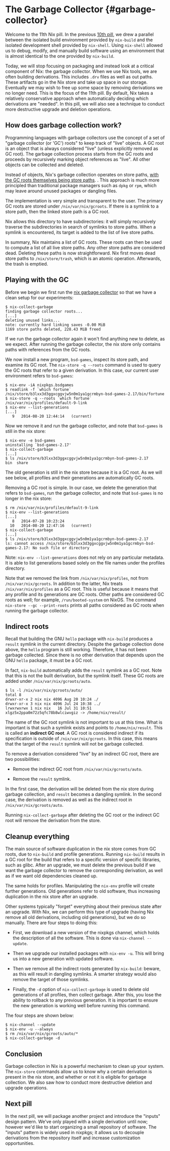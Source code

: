 # The Garbage Collector {#garbage-collector}

Welcome to the 11th Nix pill. In the previous [10th pill](10-developing-with-nix-shell.md), we drew a parallel between the isolated build environment provided by `nix-build` and the isolated development shell provided by `nix-shell`. Using `nix-shell` allowed us to debug, modify, and manually build software using an environment that is almost identical to the one provided by `nix-build`.

Today, we will stop focusing on packaging and instead look at a critical component of Nix: the garbage collector. When we use Nix tools, we are often building derivations. This includes `.drv` files as well as out paths. These artifacts go in the Nix store and take up space in our storage. Eventually we may wish to free up some space by removing derivations we no longer need. This is the focus of the 11th pill. By default, Nix takes a relatively conservative approach when automatically deciding which derivations are \"needed\". In this pill, we will also see a technique to conduct more destructive upgrade and deletion operations.

## How does garbage collection work?

Programming languages with garbage collectors use the concept of a set of \"garbage collector (or \'GC\') roots\" to keep track of \"live\" objects. A GC root is an object that is always considered \"live\" (unless explicitly removed as GC root). The garbage collection process starts from the GC roots and proceeds by recursively marking object references as \"live\". All other objects can be collected and deleted.

Instead of objects, Nix\'s garbage collection operates on store paths, [with the GC roots themselves being store paths](https://nixos.org/manual/nix/stable/package-management/garbage-collector-roots.html). . This approach is much more principled than traditional package managers such as `dpkg` or `rpm`, which may leave around unused packages or dangling files.

The implementation is very simple and transparent to the user. The primary GC roots are stored under `/nix/var/nix/gcroots`. If there is a symlink to a store path, then the linked store path is a GC root.

Nix allows this directory to have subdirectories: it will simply recursively traverse the subdirectories in search of symlinks to store paths. When a symlink is encountered, its target is added to the list of live store paths.

In summary, Nix maintains a list of GC roots. These roots can then be used to compute a list of all live store paths. Any other store paths are considered dead. Deleting these paths is now straightforward. Nix first moves dead store paths to `/nix/store/trash`, which is an atomic operation. Afterwards, the trash is emptied.

## Playing with the GC

Before we begin we first run the [nix garbage collector](https://nixos.org/manual/nix/stable/command-ref/nix-collect-garbage.html) so that we have a clean setup for our experiments:

    $ nix-collect-garbage
    finding garbage collector roots...
    [...]
    deleting unused links...
    note: currently hard linking saves -0.00 MiB
    1169 store paths deleted, 228.43 MiB freed

If we run the garbage collector again it won\'t find anything new to delete, as we expect. After running the garbage collector, the nix store only contains paths with references from the GC roots.

We now install a new program, `bsd-games`, inspect its store path, and examine its GC root. The `nix-store -q --roots` command is used to query the GC roots that refer to a given derivation. In this case, our current user environment refers to `bsd-games`:

    $ nix-env -iA nixpkgs.bsdgames
    $ readlink -f `which fortune`
    /nix/store/b3lxx3d3ggxcggvjw5n0m1ya1gcrmbyn-bsd-games-2.17/bin/fortune
    $ nix-store -q --roots `which fortune`
    /nix/var/nix/profiles/default-9-link
    $ nix-env --list-generations
    [...]
       9   2014-08-20 12:44:14   (current)

Now we remove it and run the garbage collector, and note that `bsd-games` is still in the nix store:

    $ nix-env -e bsd-games
    uninstalling `bsd-games-2.17'
    $ nix-collect-garbage
    [...]
    $ ls /nix/store/b3lxx3d3ggxcggvjw5n0m1ya1gcrmbyn-bsd-games-2.17
    bin  share

The old generation is still in the nix store because it is a GC root. As we will see below, all profiles and their generations are automatically GC roots.

Removing a GC root is simple. In our case, we delete the generation that refers to `bsd-games`, run the garbage collector, and note that `bsd-games` is no longer in the nix store:

    $ rm /nix/var/nix/profiles/default-9-link
    $ nix-env --list-generations
    [...]
       8   2014-07-28 10:23:24
      10   2014-08-20 12:47:16   (current)
    $ nix-collect-garbage
    [...]
    $ ls /nix/store/b3lxx3d3ggxcggvjw5n0m1ya1gcrmbyn-bsd-games-2.17
    ls: cannot access /nix/store/b3lxx3d3ggxcggvjw5n0m1ya1gcrmbyn-bsd-games-2.17: No such file or directory

Note: `nix-env --list-generations` does not rely on any particular metadata. It is able to list generations based solely on the file names under the profiles directory.

Note that we removed the link from `/nix/var/nix/profiles`, not from `/nix/var/nix/gcroots`. In addition to the latter, Nix treats `/nix/var/nix/profiles` as a GC root. This is useful because it means that any profile and its generations are GC roots. Other paths are considered GC roots as well; for example, `/run/booted-system` on NixOS. The command `nix-store --gc --print-roots` prints all paths considered as GC roots when running the garbage collector.

## Indirect roots

Recall that building the GNU `hello` package with `nix-build` produces a `result` symlink in the current directory. Despite the garbage collection done above, the `hello` program is still working. Therefore, it has not been garbage collected. Since there is no other derivation that depends upon the GNU `hello` package, it must be a GC root.

In fact, `nix-build` automatically adds the `result` symlink as a GC root. Note that this is not the built derivation, but the symlink itself. These GC roots are added under `/nix/var/nix/gcroots/auto`.

    $ ls -l /nix/var/nix/gcroots/auto/
    total 8
    drwxr-xr-x 2 nix nix 4096 Aug 20 10:24 ./
    drwxr-xr-x 3 nix nix 4096 Jul 24 10:38 ../
    lrwxrwxrwx 1 nix nix   16 Jul 31 10:51 xlgz5x2ppa0m72z5qfc78b8wlciwvgiz -> /home/nix/result/

The name of the GC root symlink is not important to us at this time. What is important is that such a symlink exists and points to `/home/nix/result`. This is called an **indirect GC root**. A GC root is considered indirect if its specification is outside of `/nix/var/nix/gcroots`. In this case, this means that the target of the `result` symlink will not be garbage collected.

To remove a derivation considered \"live\" by an indirect GC root, there are two possibilities:

-   Remove the indirect GC root from `/nix/var/nix/gcroots/auto`.

-   Remove the `result` symlink.

In the first case, the derivation will be deleted from the nix store during garbage collection, and `result` becomes a dangling symlink. In the second case, the derivation is removed as well as the indirect root in `/nix/var/nix/gcroots/auto`.

Running `nix-collect-garbage` after deleting the GC root or the indirect GC root will remove the derivation from the store.

## Cleanup everything

The main source of software duplication in the nix store comes from GC roots, due to `nix-build` and profile generations. Running `nix-build` results in a GC root for the build that refers to a specific version of specific libraries, such as glibc. After an upgrade, we must delete the previous build if we want the garbage collector to remove the corresponding derivation, as well as if we want old dependencies cleaned up.

The same holds for profiles. Manipulating the `nix-env` profile will create further generations. Old generations refer to old software, thus increasing duplication in the nix store after an upgrade.

Other systems typically \"forget\" everything about their previous state after an upgrade. With Nix, we can perform this type of upgrade (having Nix remove all old derivations, including old generations), but we do so manually. There are four steps to doing this:

-   First, we download a new version of the nixpkgs channel, which holds the description of all the software. This is done via `nix-channel --update`.

-   Then we upgrade our installed packages with `nix-env -u`. This will bring us into a new generation with updated software.

-   Then we remove all the indirect roots generated by `nix-build`: beware, as this will result in dangling symlinks. A smarter strategy would also remove the target of those symlinks.

-   Finally, the `-d` option of `nix-collect-garbage` is used to delete old generations of all profiles, then collect garbage. After this, you lose the ability to rollback to any previous generation. It is important to ensure the new generation is working well before running this command.

The four steps are shown below:

    $ nix-channel --update
    $ nix-env -u --always
    $ rm /nix/var/nix/gcroots/auto/*
    $ nix-collect-garbage -d

## Conclusion

Garbage collection in Nix is a powerful mechanism to clean up your system. The `nix-store` commands allow us to know why a certain derivation is present in the nix store, and whether or not it is eligible for garbage collection. We also saw how to conduct more destructive deletion and upgrade operations.

## Next pill

In the next pill, we will package another project and introduce the \"inputs\" design pattern. We\'ve only played with a single derivation until now; however we\'d like to start organizing a small repository of software. The \"inputs\" pattern is widely used in nixpkgs; it allows us to decouple derivations from the repository itself and increase customization opportunities.
